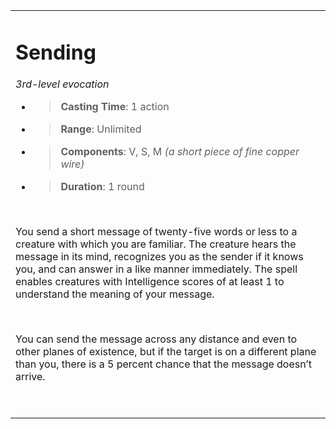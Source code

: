 <table><tbody><tr class="odd"><td><h1 id="sending"><strong>Sending</strong></h1><p><em>3rd-level evocation</em></p><ul><li><blockquote><p><strong>Casting Time</strong>: 1 action</p></blockquote></li><li><blockquote><p><strong>Range</strong>: Unlimited</p></blockquote></li><li><blockquote><p><strong>Components</strong>: V, S, M <em>(a short piece of fine copper wire)</em></p></blockquote></li><li><blockquote><p><strong>Duration</strong>: 1 round</p></blockquote></li></ul><p> </p><p>You send a short message of twenty-five words or less to a creature with which you are familiar. The creature hears the message in its mind, recognizes you as the sender if it knows you, and can answer in a like manner immediately. The spell enables creatures with Intelligence scores of at least 1 to understand the meaning of your message.</p><p> </p><p>You can send the message across any distance and even to other planes of existence, but if the target is on a different plane than you, there is a 5 percent chance that the message doesn’t arrive.</p><p> </p></td></tr></tbody></table>